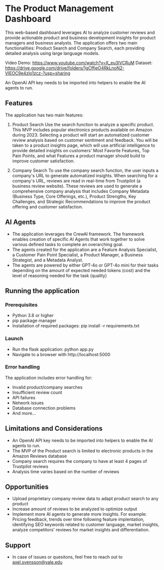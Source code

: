 # The Product Management Dashboard
This web-based dashboard leverages AI to analyze customer reviews and provide actionable product and business development insights for product managers and business analysts. The application offers two main functionalities: Product Search and Company Search, each providing detailed analysis using large language models.

Video Demo: https://www.youtube.com/watch?v=X_eu3lVCRuM
Dataset: https://drive.google.com/drive/folders/1gCffjeO4RkLnoN2-VIEOC9e4zlo1zcz-?usp=sharing

An OpenAI API key needs to be imported into helpers to enable the AI agents to run.

## Features
The application has two main features:

1. Product Search
Use the search function to analyze a specific product. This MVP includes popular electronics products available on Amazon during 2023. Selecting a product will start an automatized customer review analysis based on customer sentiment and feedback. You will be taken to a product insights page, which will use artificial intelligence to provide detailed insights on customers' Most Favorite Features, Top Pain Points, and what Features a product manager should build to improve customer satisfaction.

2. Company Search
To use the company search function, the user inputs a company's URL to generate automatized insights. When searching for a company's URL, reviews are read in real-time from Trustpilot (a business review website). These reviews are used to generate a comprehensive company analysis that includes Company Metadata (Business Type, Core Offerings, etc.), Product Strengths, Key Challenges, and Strategic Recommendations to improve the product offering and customer satisfaction.

## AI Agents
* The application leverages the CrewAI framework. The framework enables creation of specific AI Agents that work together to solve various defined tasks to complete an overarching goal.
* The agents created for the application are a Feature Analysis Specialist, a Customer Pain Point Specialist, a Product Manager, a Business Strategist, and a Metadata Analyst.
* The agents are powered by either GPT-4o or GPT-4o mini for their tasks depending on the amount of expected needed tokens (cost) and the level of reasoning needed for the task (quality)


## Running the application

### Prerequisites
* Python 3.8 or higher
* pip package manager
* Installation of required packages: pip install -r requirements.txt

### Launch
* Run the flask application: python app.py
* Navigate to a browser with http://localhost:5000

### Error handling
The application includes error handling for:
* Invalid product/company searches
* Insufficient review count
* API failures
* Network issues
* Database connection problems
* And more...


## Limitations and Considerations
* An OpenAI API key needs to be imported into helpers to enable the AI agents to run.
* The MVP of the Product search is limited to electronic products in the Amazon Reviews database
* Company search requires the company to have at least 4 pages of Trustpilot reviews
* Analysis time varies based on the number of reviews

## Opportunities
* Upload proprietary company review data to adapt product search to any product
* Increase amount of reviews to be analyzed to optimize output
* Implement more AI agents to generate more insights. For example: Pricing feedback, trends over time following feature implentation, identifying SEO keywords related to customer language, market insights, analyze competitors' reviews for market insights and differentiation.

## Support
* In case of issues or quesitons, feel free to reach out to axel.svensson@yale.edu
